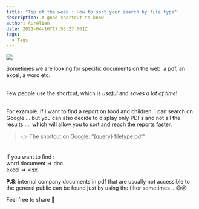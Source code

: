 ```yaml
---
title: "Tip of the week : How to sort your search by file type"
description: A good shortcut to know !
author: Aurélien
date: 2021-04-16T17:53:27.061Z
tags:
  - Tags
---
```

![](/static/img/filetype.png)



Sometimes we are looking for specific documents on the web: a pdf, an excel, a word etc.

\
Few people use the shortcut, which is *useful* and *saves a lot of time*!

\
For example, if I want to find a report on food and children, I can search on Google … but you can also decide to display only PDFs and not all the results …. which will allow you to sort and reach the reports faster.

> 👉 The shortcut on Google: “{query} filetype:pdf”

\
If you want to find : \
word document => doc\
excel => xlsx



**P.S**: internal company documents in pdf that are usually not accessible to the general public can be found just by using the filter sometimes ...😅😮 



Feel free to share 🙏